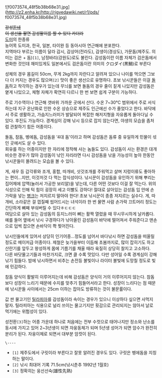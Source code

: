 ![f0073574_48f5b38b68e31.jpg](http://z2.enha.kr/http://rigvedawiki.net/r1/pds/
f0073574_48f5b38b68e31.jpg)

<del>감성[돋네](%EB%8F%8B%EB%84%A4.md)</del>  
<del>이 생선을 팔면 감성팔이를 할 수 있다 카더라</del>  
[도미](%EB%8F%84%EB%AF%B8.md)의 한종류  
농어목 도미과, 한국, 일본, 타이완 등 동아시아 연근해에 분포한다.  
지역마다 부르는 이름이 달라 감시, 감상어(전라도), 감생이(경상도), 가문돔(제주도. 의미는 검은 + 돔)`[1]`, 남정바리(강원도)로도
불린다. 감성돔이란 이름 자체가 검은돔에서 변화한 것인데 재미있게도 일본에서도 검은돔이란 의미의 クロダイ(黒鯛)로 부른다

성체의 경우 몸길이 50cm, 무게 2kg까지 자란다고 알려져 있으나 나이를 먹으면 그보다 더 커지는 경우도 많으며`[2]` 맛이 좋은
생선으로 유명하다. 초보 낚시꾼들은 이걸 [돌돔](%EB%8F%8C%EB%8F%94.md)하고 착각하는 경우가 있는데 무늬를 보면
돌돔의 경우 줄이 짙게 나있지만 감성돔은 옅게 나있으고, 체형 자체가 확연히 다르니 한 번 보면 쉽게 구분이 가능하다.

주로 기수역이나 연근해 갯바위 가까운 곳에서 산다. 수온 7~30℃ 범위에서 주로 서식하는데 지구 온난화로 인한 수온 상승으로 제주도
인근에선 수가 줄었다고 한다. 바닥에서 주로 생활하고, 가슴지느러미가 발달되어 복잡한 해저지형을 자유롭게 돌아다닐 수 있다. 후진도
가능하다. 경계심이 강해 낚시 등으로 잡지 않는다면, 야생의 모습을 좀처럼 관찰하기 힘든 어종이다.

돌돔, 참돔, 벵에돔, 감성돔을 '4대 돔'이라고 하며 감성돔은 돔류 중 유일하게 민물이 섞인 곳에서도 살 수 있다.  
회유를 하는 어종이지만 한 자리에 정착해 사는 놈들도 있다. 감성돔이 사는 환경은 대개 비슷한 경우가 많아 감성돔이 낚인 자리라면 다시
감성돔을 낚을 가능성이 높아 한동안 낚시꾼들이 몰려드는 모습을 볼 수 있다.

게, 새우 등 갑각류와 조개, 홍합, 따개비, 삿갓조개를 주워먹고 살며 지렁이류도 좋아하는 편이...지만, 이것저것 다 먹는 잡식성이다.
낚시꾼이 감성돔을 유인하기 위해 뿌리는 집어제에 압맥(눌러서 가공한 보리알)을 넣는데, 다른 어떤 것보다 이걸 잘 먹는다. 위의 식성으로
인해 턱 힘이 굉장히 세고 이빨도 강하다! 절대로 살아있는 감성돔 입 안에 손가락을 넣는
[병크](%EB%B3%91%ED%81%AC.md)는 저지르지 말아야 한다! 초보 낚시꾼이 종종 저지르는 실수다. 게, 따개비, 소라같은
걸 껍질째 씹어드시는 녀석이라 한 번 물면 사람 손가락 끄트머리 정도는 간단하게 뼈째 부숴버릴 수 있다ㅎㄷㄷㄷ  
여담으로 살아 있는 감성돔의 등지느러미 뼈는 활짝 열렸을 때 무시무시하게 날카롭다. 예를 들어 옆에서 낚시 구경하다가 낚아올린 감성돔이
바닥에 떨어져서 주워준다고 맨손으로 덥썩 잡으면 손바닥이 쫙 찢어진다.

낚시인들에게 있어서 상당히 인기어종...정도를 넘어서 바다낚시 하면 감성돔을 떠올릴 정도로 메이저급 어종이다. 제철은 늦가을부터 이듬해
초봄까지로, 많이 잡히기도 하고 산란기를 앞두고 왕성하게 몸에 기름기를 채울 때라 육질히 상당히 찰지고 고소하다.  
다른 바닷물고기들과 마찬가지로, 크면 클 수록 맛있다. 다만 성어일 수록 경계심이 강해 낚기 힘들다. 밤에 낚시하면서 비추는 손전등 불빛이나
라이터 불빛에 도망칠 정도로 빛에 민감하다.

참돔 양식이 활발히 이루어지는데 비해 감성돔은 양식이 거의 이루어지지 않는다. 참돔보다 성장이 느리기 때문에 수지를 맞추기 힘들어서라고
한다. 성장이 느리다는 점 때문에 낚시꾼들 사이에서는 25cm 이하는 잡아도 방류하는 것이 불문률이다.

값 싼 물고기인 [틸라피아](%ED%8B%B8%EB%9D%BC%ED%94%BC%EC%95%84.md)를 감성돔이라 속이는 경우가 있으니
이상하다 싶으면 사먹지 말자. 틸라피아는 식용으로 널리 쓰이는 물고기지만 횟감으로 관리되지는 않아서 날로 먹기에는 위험성이 있다.

성전환`[3]`하는 어종 가운데 하나로 처음에는 전부 수컷으로 태어나지만 정소와 난소를 동시에 가지고 있어 2~3년생이 되면 자웅동체가 되며
5년생 성어가 되면 암수가 완전히 분리가 된다. 자웅이체로 되면서 대부분 암컷이 된다.

`\----`

  * `[1]` 제주도에서 구릿이라 부른다고 잘못 알려진 경우도 있다. 구릿은 벵에돔을 지칭하는 말이다.
  * `[2]` 낚시 최대어 기록 71.5cm(낚시춘추 1992년 1월호)
  * `[3]` 정확히는 웅선선숙(雄性先熟)

